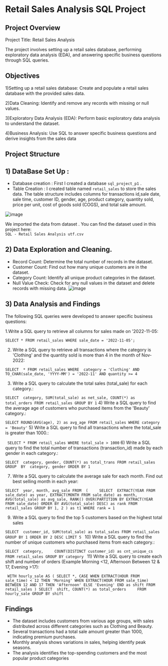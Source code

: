 # **Retail Sales Analysis SQL Project**
## Project Overview
Project Title: Retail Sales Analysis

The project involves setting up a retail sales database, performing exploratory data analysis (EDA), and answering specific business questions through SQL queries.

## Objectives
1)Setting up a retail sales database: Create and populate a retail sales database with the provided sales data.

2)Data Cleaning: Identify and remove any records with missing or null values.

3)Exploratory Data Analysis (EDA): Perform basic exploratory data analysis to understand the dataset.

4)Business Analysis: Use SQL to answer specific business questions and derive insights from the sales data

## Project Structure

## 1) DataBase Set Up :
- Database creation : First I created a database `sql_project_p1` .
- Table Creation : I created table named `retail_sales` to store the sales data. The table structure includes columns for transactions id,sale date, sale time, customer ID, gender, age, product category, quantity sold, price per unit, cost of goods sold (COGS), and total sale amount.

![image](https://github.com/user-attachments/assets/52fa2ee0-eb69-4576-87a3-9554b3fbdbca) 

 We imported the data from dataset .
 You can find the dataset used in this project here:  
 ` SQL - Retail Sales Analysis utf.csv  `

## 2) Data Exploration and Cleaning.
- Record Count: Determine the total number of records in the dataset.
- Customer Count: Find out how many unique customers are in the dataset.
- Category Count: Identify all unique product categories in the dataset.
- Null Value Check: Check for any null values in the dataset and delete records with missing data.
![image](https://github.com/user-attachments/assets/2ba99d6d-b404-42c3-9959-01558e53137e)

## 3) Data Analysis and Findings
The following SQL queries were developed to answer specific business questions:

1.Write a SQL query to retrieve all columns for sales made on '2022-11-05:

` SELECT *
FROM retail_sales
WHERE sale_date = '2022-11-05'; `

2) Write a SQL query to retrieve all transactions where the category is 'Clothing' and the quantity sold is more than 4 in the month of Nov-2022:


` SELECT 
  *
FROM retail_sales
WHERE 
    category = 'Clothing'
    AND 
    TO_CHAR(sale_date, 'YYYY-MM') = '2022-11'
    AND
    quantity >= 4 `

3) Write a SQL query to calculate the total sales (total_sale) for each category.:
 
` SELECT 
    category,
    SUM(total_sale) as net_sale,
    COUNT(*) as total_orders
FROM retail_sales
GROUP BY 1 `
4) Write a SQL query to find the average age of customers who purchased items from the 'Beauty' category.:
  
  ` SELECT
    ROUND(AVG(age), 2) as avg_age
FROM retail_sales
WHERE category = 'Beauty' `
5) Write a SQL query to find all transactions where the total_sale is greater than 1000.:

 `  SELECT * FROM retail_sales
WHERE total_sale > 1000 `
6) Write a SQL query to find the total number of transactions (transaction_id) made by each gender in each category.:
  
 ` SELECT 
    category,
    gender,
    COUNT(*) as total_trans
FROM retail_sales
GROUP 
    BY 
    category,
    gender
ORDER BY 1  `

7) Write a SQL query to calculate the average sale for each month. Find out best selling month in each year:

` SELECT 
       year,
       month,
    avg_sale
FROM 
(    
SELECT 
    EXTRACT(YEAR FROM sale_date) as year,
    EXTRACT(MONTH FROM sale_date) as month,
    AVG(total_sale) as avg_sale,
    RANK() OVER(PARTITION BY EXTRACT(YEAR FROM sale_date) ORDER BY AVG(total_sale) DESC) as rank
FROM retail_sales
GROUP BY 1, 2
) as t1
WHERE rank = 1  `

9) Write a SQL query to find the top 5 customers based on the highest total sales 

 ` SELECT  customer_id,
    SUM(total_sale) as total_sales
FROM retail_sales
GROUP BY 1
ORDER BY 2 DESC
LIMIT 5  ` 
10) Write a SQL query to find the number of unique customers who purchased items from each category.:

` SELECT 
    category,    
    COUNT(DISTINCT customer_id) as cnt_unique_cs
FROM retail_sales
GROUP BY category  `
11) Write a SQL query to create each shift and number of orders (Example Morning <12, Afternoon Between 12 & 17, Evening >17):

`  WITH hourly_sale
AS
(
SELECT *,
    CASE
        WHEN EXTRACT(HOUR FROM sale_time) < 12 THEN 'Morning'
        WHEN EXTRACT(HOUR FROM sale_time) BETWEEN 12 AND 17 THEN 'Afternoon'
        ELSE 'Evening'
    END as shift
FROM retail_sales
)
SELECT 
    shift,
    COUNT(*) as total_orders    
FROM hourly_sale
GROUP BY shift ` 


## Findings
- The dataset includes customers from various age groups, with sales distributed across different categories such as Clothing and Beauty.
- Several transactions had a total sale amount greater than 1000, indicating premium purchases.
- Monthly analysis shows variations in sales, helping identify peak seasons.
- The analysis identifies the top-spending customers and the most popular product categories
